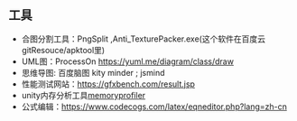 ## 工具
* 合图分割工具：PngSplit ,Anti_TexturePacker.exe(这个软件在百度云gitResouce/apktool里)
* UML图：ProcessOn  https://yuml.me/diagram/class/draw
* 思维导图: 百度脑图 kity minder ; jsmind
* 性能测试网站：https://gfxbench.com/result.jsp
* unity内存分析工具[memoryprofiler](https://bitbucket.org/Unity-Technologies/memoryprofiler)
* 公式编辑：https://www.codecogs.com/latex/eqneditor.php?lang=zh-cn